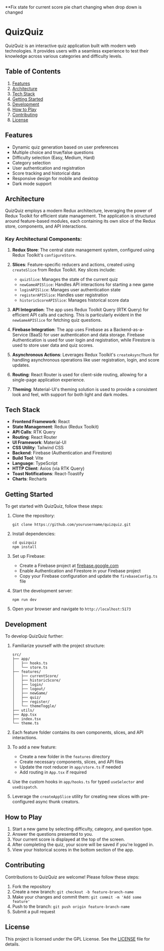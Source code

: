 **Fix state for current score pie chart changing when drop down is changed 


# QuizQuiz

QuizQuiz is an interactive quiz application built with modern web technologies. It provides users with a seamless experience to test their knowledge across various categories and difficulty levels.

## Table of Contents

1. [Features](#features)
2. [Architecture](#architecture)
3. [Tech Stack](#tech-stack)
4. [Getting Started](#getting-started)
5. [Development](#development)
6. [How to Play](#how-to-play)
7. [Contributing](#contributing)
8. [License](#license)

## Features

- Dynamic quiz generation based on user preferences
- Multiple choice and true/false questions
- Difficulty selection (Easy, Medium, Hard)
- Category selection
- User authentication and registration
- Score tracking and historical data
- Responsive design for mobile and desktop
- Dark mode support

## Architecture

QuizQuiz employs a modern Redux architecture, leveraging the power of Redux Toolkit for efficient state management. The application is structured around feature-based modules, each containing its own slice of the Redux store, components, and API interactions.

### Key Architectural Components:

1. **Redux Store**: The central state management system, configured using Redux Toolkit's `configureStore`.

2. **Slices**: Feature-specific reducers and actions, created using `createSlice` from Redux Toolkit. Key slices include:
   - `quizSlice`: Manages the state of the current quiz
   - `newGameAPISlice`: Handles API interactions for starting a new game
   - `loginAPISlice`: Manages user authentication state
   - `registerAPISlice`: Handles user registration
   - `historicScoreAPISlice`: Manages historical score data

3. **API Integration**: The app uses Redux Toolkit Query (RTK Query) for efficient API calls and caching. This is particularly evident in the `newGameAPISlice` for fetching quiz questions.

4. **Firebase Integration**: The app uses Firebase as a Backend-as-a-Service (BaaS) for user authentication and data storage. Firebase Authentication is used for user login and registration, while Firestore is used to store user data and quiz scores.

5. **Asynchronous Actions**: Leverages Redux Toolkit's `createAsyncThunk` for handling asynchronous operations like user registration, login, and score updates.

6. **Routing**: React Router is used for client-side routing, allowing for a single-page application experience.

7. **Theming**: Material-UI's theming solution is used to provide a consistent look and feel, with support for both light and dark modes.

## Tech Stack

- **Frontend Framework**: React
- **State Management**: Redux (Redux Toolkit)
- **API Calls**: RTK Query
- **Routing**: React Router
- **UI Framework**: Material-UI
- **CSS Utility**: Tailwind CSS
- **Backend**: Firebase (Authentication and Firestore)
- **Build Tool**: Vite
- **Language**: TypeScript
- **HTTP Client**: Axios (via RTK Query)
- **Toast Notifications**: React-Toastify
- **Charts**: Recharts

## Getting Started

To get started with QuizQuiz, follow these steps:

1. Clone the repository:
   ```
   git clone https://github.com/yourusername/quizquiz.git
   ```

2. Install dependencies:
   ```
   cd quizquiz
   npm install
   ```

3. Set up Firebase:
   - Create a Firebase project at [firebase.google.com](https://firebase.google.com)
   - Enable Authentication and Firestore in your Firebase project
   - Copy your Firebase configuration and update the `firebaseConfig.ts` file

4. Start the development server:
   ```
   npm run dev
   ```

5. Open your browser and navigate to `http://localhost:5173`

## Development

To develop QuizQuiz further:

1. Familiarize yourself with the project structure:
   ```
   src/
   ├── app/
   │   ├── hooks.ts
   │   └── store.ts
   ├── features/
   │   ├── currentScore/
   │   ├── historicScore/
   │   ├── login/
   │   ├── logout/
   │   ├── newGame/
   │   ├── quiz/
   │   ├── register/
   │   └── themeToggle/
   ├── utils/
   ├── App.tsx
   ├── index.tsx
   └── theme.ts
   ```

2. Each feature folder contains its own components, slices, and API interactions.

3. To add a new feature:
   - Create a new folder in the `features` directory
   - Create necessary components, slices, and API files
   - Update the root reducer in `app/store.ts` if needed
   - Add routing in `App.tsx` if required

4. Use the custom hooks in `app/hooks.ts` for typed `useSelector` and `useDispatch`.

5. Leverage the `createAppSlice` utility for creating new slices with pre-configured async thunk creators.

## How to Play

1. Start a new game by selecting difficulty, category, and question type.
2. Answer the questions presented to you.
3. Your current score is displayed at the top of the screen.
4. After completing the quiz, your score will be saved if you're logged in.
5. View your historical scores in the bottom section of the app.

## Contributing

Contributions to QuizQuiz are welcome! Please follow these steps:

1. Fork the repository
2. Create a new branch: `git checkout -b feature-branch-name`
3. Make your changes and commit them: `git commit -m 'Add some feature'`
4. Push to the branch: `git push origin feature-branch-name`
5. Submit a pull request

## License

This project is licensed under the GPL License. See the [LICENSE](LICENSE) file for details.